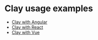 # Clay usage examples

* [Clay with Angular](examples/angular-with-clay)
* [Clay with React](examples/react-with-clay)
* [Clay with Vue](examples/vue-with-clay)
